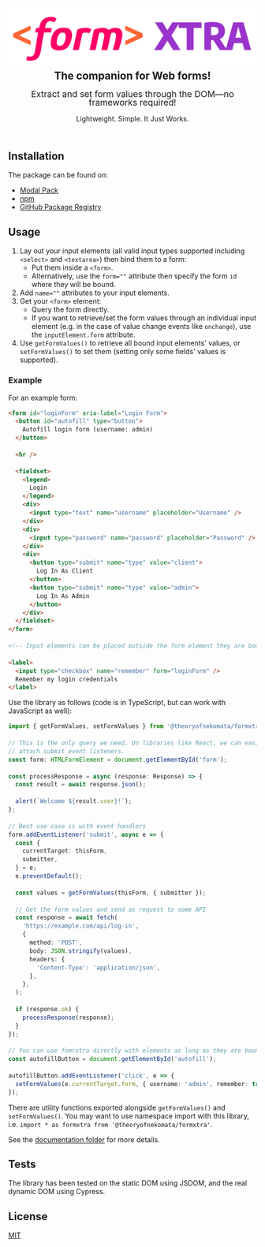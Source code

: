 <header style="text-align: center; line-height: 1">
  <h1 style="margin: 0">
    <img src="https://raw.githubusercontent.com/TheoryOfNekomata/formxtra/master/docs/assets/formxtra.svg" alt="formxtra"/>
  </h1>
  <h2 style="margin: 0">
    The companion for Web forms!
  </h2>
  <p style="font-size: 125%">
    Extract and set form values through the DOM&mdash;no frameworks required!
  </p>
  <p>
    Lightweight. Simple. It Just Works.
  </p>
</header>

## Installation

The package can be found on:

- [Modal Pack](https://js.pack.modal.sh)
- [npm](https://npmjs.com/package/@theoryofnekomata/formxtra)
- [GitHub Package Registry](https://github.com/TheoryOfNekomata/formxtra/packages/793279)

## Usage

1. Lay out your input elements (all valid input types supported including `<select>` and `<textarea>`) then bind them
   to a form:
   * Put them inside a `<form>`.
   * Alternatively, use the `form=""` attribute then specify the form `id` where they will be bound.
2. Add `name=""` attributes to your input elements.
3. Get your `<form>` element:
   * Query the form directly.
   * If you want to retrieve/set the form values through an individual input element (e.g. in the case of value change
     events like `onchange`), use the `inputElement.form` attribute.
4. Use `getFormValues()` to retrieve all bound input elements' values, or `setFormValues()` to set them (setting only
   some fields' values is supported).

### Example

For an example form:

```html
<form id="loginForm" aria-label="Login Form">
  <button id="autofill" type="button">
    Autofill login form (username: admin)
  </button>
  
  <hr />
  
  <fieldset>
    <legend>
      Login
    </legend>
    <div>
      <input type="text" name="username" placeholder="Username" />
    </div>
    <div>
      <input type="password" name="password" placeholder="Password" />
    </div>
    <div>
      <button type="submit" name="type" value="client">
        Log In As Client
      </button>
      <button type="submit" name="type" value="admin">
        Log In As Admin
      </button>
    </div>
  </fieldset>
</form>

<!-- Input elements can be placed outside the form element they are bound to. -->

<label>
  <input type="checkbox" name="remember" form="loginForm" />
  Remember my login credentials
</label>
```

Use the library as follows (code is in TypeScript, but can work with JavaScript as well):

```typescript
import { getFormValues, setFormValues } from '@theoryofnekomata/formxtra';

// This is the only query we need. On libraries like React, we can easily get form elements when we
// attach submit event listeners.
const form: HTMLFormElement = document.getElementById('form');

const processResponse = async (response: Response) => {
  const result = await response.json();

  alert(`Welcome ${result.user}!`);
};

// Best use case is with event handlers
form.addEventListener('submit', async e => {
  const {
    currentTarget: thisForm,
    submitter,
  } = e;
  e.preventDefault();

  const values = getFormValues(thisForm, { submitter });

  // Get the form values and send as request to some API
  const response = await fetch(
    'https://example.com/api/log-in',
    {
      method: 'POST',
      body: JSON.stringify(values),
      headers: {
        'Content-Type': 'application/json',
      },
    },
  );

  if (response.ok) {
    processResponse(response);
  }
});

// You can use fomrxtra directly with elements as long as they are bound to a form.
const autofillButton = document.getElementById('autofill');

autofillButton.addEventListener('click', e => {
  setFormValues(e.currentTarget.form, { username: 'admin', remember: true });
});
```

There are utility functions exported alongside `getFormValues()` and `setFormValues()`. You may want to use namespace
import with this library, i.e. `import * as formxtra from '@theoryofnekomata/formxtra'`.

See the [documentation folder](./docs) for more details.

## Tests

The library has been tested on the static DOM using JSDOM, and the real dynamic DOM using Cypress.

## License

[MIT](./LICENSE)
